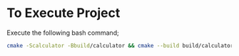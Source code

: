 

# To Execute Project
Execute the following bash command;
```bash
cmake -Scalculator -Bbuild/calculator && cmake --build build/calculator -j8 && ./build/calculator/main
```